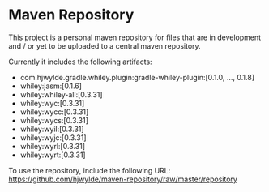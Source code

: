 # Maven Repository

This project is a personal maven repository for files that are in development and / or yet to be uploaded to a central maven repository.

Currently it includes the following artifacts:
* com.hjwylde.gradle.whiley.plugin:gradle-whiley-plugin:[0.1.0, ..., 0.1.8]
* whiley:jasm:[0.1.6]
* whiley:whiley-all:[0.3.31]
* whiley:wyc:[0.3.31]
* whiley:wycc:[0.3.31]
* whiley:wycs:[0.3.31]
* whiley:wyil:[0.3.31]
* whiley:wyjc:[0.3.31]
* whiley:wyrl:[0.3.31]
* whiley:wyrt:[0.3.31]

To use the repository, include the following URL: https://github.com/hjwylde/maven-repository/raw/master/repository

